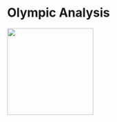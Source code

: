 # Olympic Analysis

[<img src="https://user-images.githubusercontent.com/76118972/152565798-a5886ae3-dd2b-47b1-b36e-dfbcb3c84f89.png" width="200"/>](https://matlab.mathworks.com/open?repo=matlabchan/olympic-analysis&file=OlympicAnalysis.mlx)
